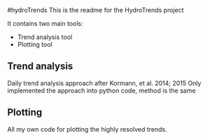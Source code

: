 #hydroTrends
This is the readme for the HydroTrends project

It contains two main tools:
* Trend analysis tool
* Plotting tool

## Trend analysis
Daily trend analysis approach after Kormann, et al. 2014; 2015
Only implemented the approach into python code, method is the same

## Plotting
All my own code for plotting the highly resolved trends.

